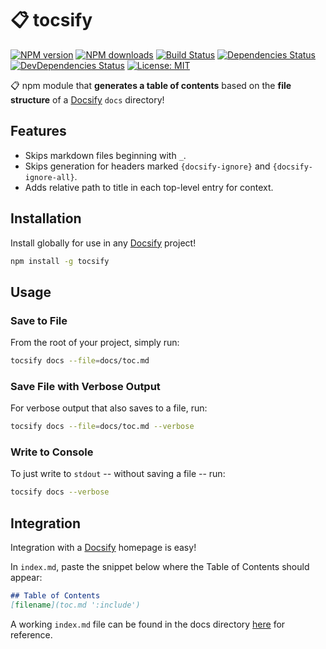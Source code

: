 # 📋 tocsify

[![NPM version](https://img.shields.io/npm/v/tocsify.svg?style=flat)](https://www.npmjs.com/package/tocsify) [![NPM downloads](https://img.shields.io/npm/dm/tocsify.svg?style=flat)](https://npmjs.org/package/tocsify) [![Build Status](https://img.shields.io/travis/droxey/tocsify.svg?style=flat)](https://travis-ci.org/droxey/tocsify) [![Dependencies Status](https://david-dm.org/droxey/tocsify/status.svg?style=flat)](https://david-dm.org/droxey/tocsify) [![DevDependencies Status](https://david-dm.org/flexdidroxeynesh/tocsify/dev-status.svg?style=flat)](https://david-dm.org/droxey/tocsify?type=dev) [![License: MIT](https://img.shields.io/badge/License-MIT-blue.svg?style=flat)](https://opensource.org/licenses/MIT)

📋 npm module that **generates a table of contents** based on the **file structure** of a [Docsify](https://docsify.js.org) `docs` directory!

## Features

* Skips markdown files beginning with `_`.
* Skips generation for headers marked `{docsify-ignore}` and `{docsify-ignore-all}`.
* Adds relative path to title in each top-level entry for context.

## Installation

Install globally for use in any [Docsify](https://docsify.js.org) project!

```bash
npm install -g tocsify
```

## Usage

### Save to File

From the root of your project, simply run:

```bash
tocsify docs --file=docs/toc.md
```

### Save File with Verbose Output

For verbose output that also saves to a file, run:

```bash
tocsify docs --file=docs/toc.md --verbose
```

### Write to Console

To just write to `stdout` -- without saving a file -- run:

```bash
tocsify docs --verbose
```

## Integration

Integration with a [Docsify](https://docsify.js.org) homepage is easy!

In `index.md`, paste the snippet below where the Table of Contents should appear:

```markdown
## Table of Contents
[filename](toc.md ':include')
```

A working `index.md` file can be found in the docs directory [here](docs/index.md) for reference.
